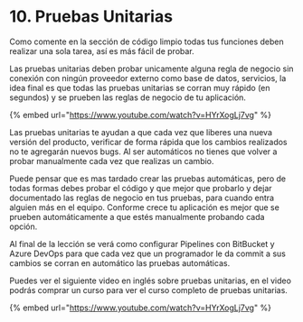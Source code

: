 # 10. Pruebas Unitarias

Como comente en la sección de código limpio todas tus funciones deben realizar una sola tarea, así es más fácil de probar.

Las pruebas unitarias deben probar unicamente alguna regla de negocio sin conexión con ningún proveedor externo como base de datos, servicios, la idea final es que todas las pruebas unitarias se corran muy rápido \(en segundos\) y se prueben las reglas de negocio de tu aplicación.

{% embed url="https://www.youtube.com/watch?v=HYrXogLj7vg" %}

Las pruebas unitarias te ayudan a que cada vez que liberes una nueva versión del producto, verificar de  forma rápida que los cambios realizados no te agregarán nuevos bugs. Al ser automáticos no tienes que volver a probar manualmente cada vez que realizas un cambio. 

Puede pensar que es mas tardado crear las pruebas automáticas, pero de todas formas debes probar el código y que mejor que probarlo y dejar documentado las reglas de negocio en tus pruebas, para cuando entra alguien más en el equipo. Conforme crece tu aplicación es mejor que se prueben automáticamente a que estés manualmente probando cada opción.

Al final de la lección se verá como configurar Pipelines con BitBucket y Azure DevOps para que cada vez que un programador le da commit a sus cambios se corran en automático las pruebas automáticas. 

Puedes ver el siguiente video en inglés sobre pruebas unitarias, en el video podrás comprar un curso para ver el curso completo de pruebas unitarias.

{% embed url="https://www.youtube.com/watch?v=HYrXogLj7vg" %}

